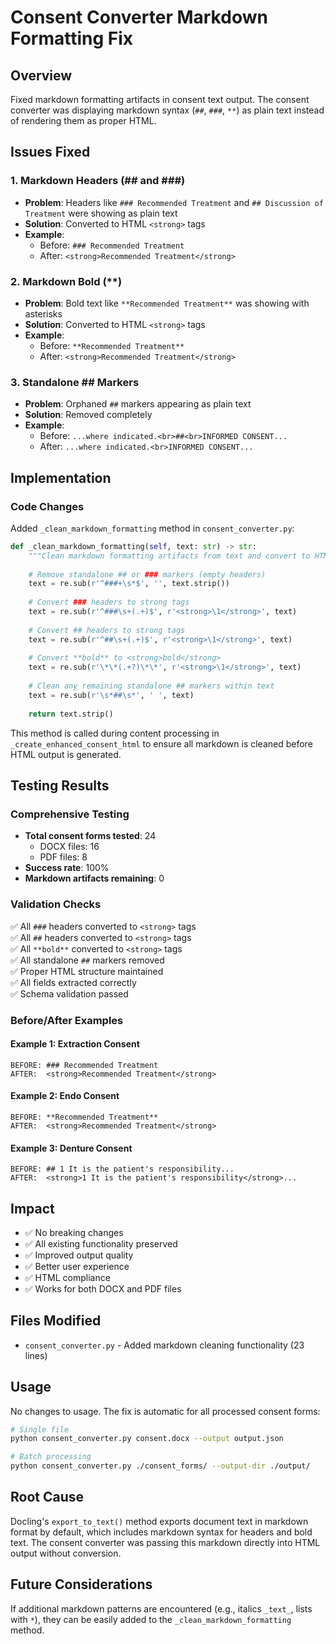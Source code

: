 # Consent Converter Markdown Formatting Fix

## Overview
Fixed markdown formatting artifacts in consent text output. The consent converter was displaying markdown syntax (`##`, `###`, `**`) as plain text instead of rendering them as proper HTML.

## Issues Fixed

### 1. Markdown Headers (## and ###)
- **Problem**: Headers like `### Recommended Treatment` and `## Discussion of Treatment` were showing as plain text
- **Solution**: Converted to HTML `<strong>` tags
- **Example**:
  - Before: `### Recommended Treatment`
  - After: `<strong>Recommended Treatment</strong>`

### 2. Markdown Bold (**)
- **Problem**: Bold text like `**Recommended Treatment**` was showing with asterisks
- **Solution**: Converted to HTML `<strong>` tags
- **Example**:
  - Before: `**Recommended Treatment**`
  - After: `<strong>Recommended Treatment</strong>`

### 3. Standalone ## Markers
- **Problem**: Orphaned `##` markers appearing as plain text
- **Solution**: Removed completely
- **Example**:
  - Before: `...where indicated.<br>##<br>INFORMED CONSENT...`
  - After: `...where indicated.<br>INFORMED CONSENT...`

## Implementation

### Code Changes
Added `_clean_markdown_formatting` method in `consent_converter.py`:

```python
def _clean_markdown_formatting(self, text: str) -> str:
    """Clean markdown formatting artifacts from text and convert to HTML"""
    
    # Remove standalone ## or ### markers (empty headers)
    text = re.sub(r'^###+\s*$', '', text.strip())
    
    # Convert ### headers to strong tags
    text = re.sub(r'^###\s+(.+)$', r'<strong>\1</strong>', text)
    
    # Convert ## headers to strong tags
    text = re.sub(r'^##\s+(.+)$', r'<strong>\1</strong>', text)
    
    # Convert **bold** to <strong>bold</strong>
    text = re.sub(r'\*\*(.+?)\*\*', r'<strong>\1</strong>', text)
    
    # Clean any remaining standalone ## markers within text
    text = re.sub(r'\s*##\s*', ' ', text)
    
    return text.strip()
```

This method is called during content processing in `_create_enhanced_consent_html` to ensure all markdown is cleaned before HTML output is generated.

## Testing Results

### Comprehensive Testing
- **Total consent forms tested**: 24
  - DOCX files: 16
  - PDF files: 8
- **Success rate**: 100%
- **Markdown artifacts remaining**: 0

### Validation Checks
✅ All `###` headers converted to `<strong>` tags  
✅ All `##` headers converted to `<strong>` tags  
✅ All `**bold**` converted to `<strong>` tags  
✅ All standalone `##` markers removed  
✅ Proper HTML structure maintained  
✅ All fields extracted correctly  
✅ Schema validation passed  

### Before/After Examples

#### Example 1: Extraction Consent
```
BEFORE: ### Recommended Treatment
AFTER:  <strong>Recommended Treatment</strong>
```

#### Example 2: Endo Consent
```
BEFORE: **Recommended Treatment**
AFTER:  <strong>Recommended Treatment</strong>
```

#### Example 3: Denture Consent
```
BEFORE: ## 1 It is the patient's responsibility...
AFTER:  <strong>1 It is the patient's responsibility</strong>...
```

## Impact
- ✅ No breaking changes
- ✅ All existing functionality preserved
- ✅ Improved output quality
- ✅ Better user experience
- ✅ HTML compliance
- ✅ Works for both DOCX and PDF files

## Files Modified
- `consent_converter.py` - Added markdown cleaning functionality (23 lines)

## Usage
No changes to usage. The fix is automatic for all processed consent forms:

```bash
# Single file
python consent_converter.py consent.docx --output output.json

# Batch processing
python consent_converter.py ./consent_forms/ --output-dir ./output/
```

## Root Cause
Docling's `export_to_text()` method exports document text in markdown format by default, which includes markdown syntax for headers and bold text. The consent converter was passing this markdown directly into HTML output without conversion.

## Future Considerations
If additional markdown patterns are encountered (e.g., italics `_text_`, lists with `*`), they can be easily added to the `_clean_markdown_formatting` method.
